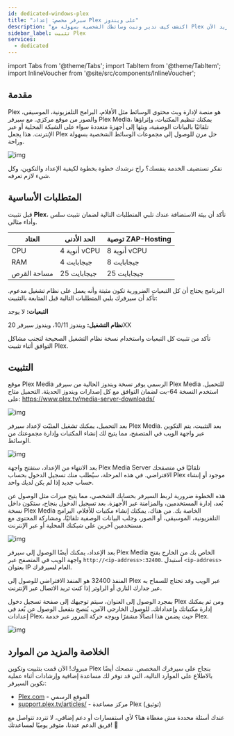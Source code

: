 ```yaml
---
id: dedicated-windows-plex
title: "سيرفر مخصص: إعداد Plex على ويندوز"
description: "اكتشف كيف تدير وتبث وسائطك الشخصية بسهولة مع Plex للوصول السلس عبر الأجهزة → تعلّم المزيد الآن"
sidebar_label: تثبيت Plex
services:
  - dedicated
---
```


import Tabs from '@theme/Tabs';
import TabItem from '@theme/TabItem';
import InlineVoucher from '@site/src/components/InlineVoucher';

## مقدمة

Plex هو منصة لإدارة وبث محتوى الوسائط مثل الأفلام، البرامج التلفزيونية، الموسيقى، والصور من موقع مركزي. مع سيرفر Plex Media، يمكنك تنظيم المكتبات، وإثراؤها تلقائيًا بالبيانات الوصفية، وبثها إلى أجهزة متعددة سواء على الشبكة المحلية أو عبر الإنترنت. هذا يجعل Plex حل مرن للوصول إلى مجموعات الوسائط الشخصية بسهولة وراحة.

![img](https://screensaver01.zap-hosting.com/index.php/s/68xdESEHimoY9Jp/preview)

تفكر تستضيف الخدمة بنفسك؟ راح نرشدك خطوة بخطوة لكيفية الإعداد والتكوين، وكل شيء لازم تعرفه.

<InlineVoucher />

## المتطلبات الأساسية

قبل تثبيت **Plex**، تأكد أن بيئة الاستضافة عندك تلبي المتطلبات التالية لضمان تثبيت سلس وأداء مثالي.

| العتاد      | الحد الأدنى  | توصية ZAP-Hosting          |
| ----------- | ------------ | -------------------------- |
| CPU         | 4 أنوية vCPU | 8 أنوية vCPU               |
| RAM         | 4 جيجابايت   | 8 جيجابايت                 |
| مساحة القرص | 25 جيجابايت  | 25 جيجابايت                |

البرنامج يحتاج أن كل التبعيات الضرورية تكون مثبتة وأنه يعمل على نظام تشغيل مدعوم. تأكد أن سيرفرك يلبي المتطلبات التالية قبل المتابعة بالتثبيت:

**التبعيات:** لا يوجد

**نظام التشغيل:** ويندوز 10/11، ويندوز سيرفر 20XX

تأكد من تثبيت كل التبعيات واستخدام نسخة نظام التشغيل الصحيحة لتجنب مشاكل التوافق أثناء تثبيت Plex.

## التثبيت

موقع Plex Media الرسمي يوفر نسخة ويندوز الحالية من سيرفر Plex Media للتحميل. استخدم النسخة 64-بت لضمان التوافق مع كل إصدارات ويندوز الحديثة. التحميل متاح على: https://www.plex.tv/media-server-downloads/

![img](https://screensaver01.zap-hosting.com/index.php/s/d3b4mZsiQ4iqXrL/preview)

بعد التحميل، يمكنك تشغيل المثبّت لإعداد سيرفر Plex Media. بعد التثبيت، يتم التكوين عبر واجهة الويب في المتصفح، مما يتيح لك إنشاء المكتبات وإدارة مجموعتك من الوسائط.

![img](https://screensaver01.zap-hosting.com/index.php/s/5TnmMeRkdLAt2RJ/download)

بعد الانتهاء من الإعداد، ستفتح واجهة Plex Media Server تلقائيًا في متصفحك الافتراضي. في هذه المرحلة، سيُطلب منك تسجيل الدخول بحساب Plex موجود أو إنشاء حساب جديد إذا لم يكن لديك واحد.

هذه الخطوة ضرورية لربط السيرفر بحسابك الشخصي، مما يتيح ميزات مثل الوصول عن بُعد، إدارة المستخدمين، والمزامنة عبر الأجهزة. بعد تسجيل الدخول بنجاح، ستكون داخل نسخة Plex Media الخاصة بك. من هناك، يمكنك إنشاء مكتبات للأفلام، البرامج التلفزيونية، الموسيقى، أو الصور، وجلب البيانات الوصفية تلقائيًا، ومشاركة المحتوى مع مستخدمين آخرين على شبكتك المحلية أو عبر الإنترنت.

![img](https://screensaver01.zap-hosting.com/index.php/s/HmQPZGsBqxqPHmy/download)

بعد الإعداد، يمكنك أيضًا الوصول إلى سيرفر Plex Media الخاص بك من الخارج بفتح واجهة الويب في المتصفح عبر `http://<ip-address>:32400`. استبدل `<ip-address>` بعنوان IP العام لسيرفرك.

المنفذ 32400 هو المنفذ الافتراضي للوصول إلى Plex عبر الويب وقد تحتاج للسماح به عبر جدارك الناري أو الراوتر إذا كنت تريد الاتصال عبر الإنترنت.

بمجرد الوصول إلى العنوان، سيتم توجيهك إلى صفحة تسجيل دخول Plex ومن ثم يمكنك إدارة مكتباتك وإعداداتك. للوصول الخارجي الآمن، يُنصح بتفعيل الوصول عن بُعد في إعدادات Plex، حيث يضمن هذا اتصالًا مشفرًا ويوجه حركة المرور عبر خدمة Plex.

![img](https://screensaver01.zap-hosting.com/index.php/s/jfQxZ6e4BGMfen5/preview)

## الخلاصة والمزيد من الموارد

مبروك! الآن قمت بتثبيت وتكوين Plex بنجاح على سيرفرك المخصص. ننصحك أيضًا بالاطلاع على الموارد التالية، التي قد توفر لك مساعدة إضافية وإرشادات أثناء عملية تكوين السيرفر:

- [Plex.com](https://Plex.com/) - الموقع الرسمي
- [support.plex.tv/articles/](https://support.plex.tv/articles/) - مركز مساعدة Plex (توثيق)

عندك أسئلة محددة مش مغطاة هنا؟ لأي استفسارات أو دعم إضافي، لا تتردد تتواصل مع فريق الدعم عندنا، متوفر يوميًا لمساعدتك! 🙂

<InlineVoucher />